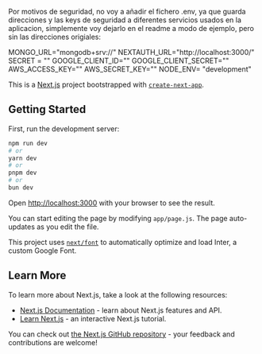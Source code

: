 Por motivos de seguridad, no voy a añadir el fichero .env, ya que guarda direcciones y las keys de seguridad a diferentes servicios usados en la aplicacion, simplemente voy dejarlo en el readme a modo de ejemplo, pero sin las direcciones origiales: 

MONGO_URL="mongodb+srv://"
NEXTAUTH_URL="http://localhost:3000/"
SECRET = ""
GOOGLE_CLIENT_ID=""
GOOGLE_CLIENT_SECRET=""
AWS_ACCESS_KEY=""
AWS_SECRET_KEY=""
NODE_ENV= "development"



This is a [Next.js](https://nextjs.org/) project bootstrapped with [`create-next-app`](https://github.com/vercel/next.js/tree/canary/packages/create-next-app).

## Getting Started

First, run the development server:

```bash
npm run dev
# or
yarn dev
# or
pnpm dev
# or
bun dev
```

Open [http://localhost:3000](http://localhost:3000) with your browser to see the result.

You can start editing the page by modifying `app/page.js`. The page auto-updates as you edit the file.

This project uses [`next/font`](https://nextjs.org/docs/basic-features/font-optimization) to automatically optimize and load Inter, a custom Google Font.

## Learn More

To learn more about Next.js, take a look at the following resources:

- [Next.js Documentation](https://nextjs.org/docs) - learn about Next.js features and API.
- [Learn Next.js](https://nextjs.org/learn) - an interactive Next.js tutorial.

You can check out [the Next.js GitHub repository](https://github.com/vercel/next.js/) - your feedback and contributions are welcome!

